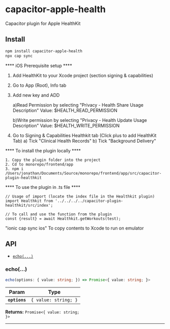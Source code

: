 # capacitor-apple-health

Capacitor plugin for Apple HealthKit

## Install

```bash
npm install capacitor-apple-health
npx cap sync
```

**** iOS Prerequisite setup ****

1. Add HealthKit to your Xcode project (section signing & capabilities)
2. Go to App (Root), Info tab
3. Add new key and ADD 

    a)Read Permission by selecting
        "Privacy - Health Share Usage Description"
        Value: $HEALTH_READ_PERMISSION

    b)Write permission by selecting
        "Privacy - Health Update Usage Description"
        Value: $HEALTH_WRITE_PERMISSION

4. Go to Signing & Capabilities Healthkit tab (Click plus to add HealthKit Tab)
    a) Tick "Clinical Health Records"
    b) Tick "Background Delivery"
    

**** To install the plugin locally ****

    1. Copy the plugin folder into the project
    2. Cd to monorepo/frontend/app
    3. npm i /Users/jonathan/Documents/Source/monorepo/frontend/app/src/capacitor-plugin-healthkit


**** To use the plugin in .ts file ****

    // Usage of import (locate the index file in the Healthkit plugin)
    import Healthkit from '../../../../capacitor-plugin-healthkit/src/index';

    // To call and use the function from the plugin
    const {result} = await Healthkit.getWorkouts(test);



"ionic cap sync ios" To copy contents to Xcode to run on emulator


## API

<docgen-index>

* [`echo(...)`](#echo)

</docgen-index>

<docgen-api>
<!--Update the source file JSDoc comments and rerun docgen to update the docs below-->

### echo(...)

```typescript
echo(options: { value: string; }) => Promise<{ value: string; }>
```

| Param         | Type                            |
| ------------- | ------------------------------- |
| **`options`** | <code>{ value: string; }</code> |

**Returns:** <code>Promise&lt;{ value: string; }&gt;</code>

--------------------

</docgen-api>
